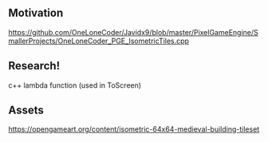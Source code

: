 ## Motivation

https://github.com/OneLoneCoder/Javidx9/blob/master/PixelGameEngine/SmallerProjects/OneLoneCoder_PGE_IsometricTiles.cpp

## Research!

c++ lambda function (used in ToScreen)

## Assets
https://opengameart.org/content/isometric-64x64-medieval-building-tileset
